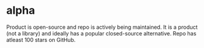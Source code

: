# alpha
Product is open-source and repo is actively being maintained.
It is a product (not a library) and ideally has a popular closed-source alternative.
Repo has atleast 100 stars on GitHub.
